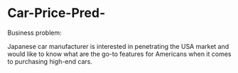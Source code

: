# Car-Price-Pred-

Business problem:

Japanese car manufacturer is interested in penetrating the USA market and would like to know what are the go-to features for Americans when it comes to purchasing high-end cars. 
